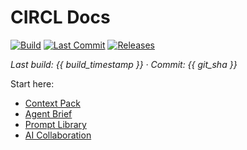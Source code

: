 # CIRCL Docs

[![Build](https://github.com/andremair97/circl-docs/actions/workflows/docs.yml/badge.svg)](https://github.com/andremair97/circl-docs/actions/workflows/docs.yml)
[![Last Commit](https://img.shields.io/github/last-commit/andremair97/circl-docs)](https://github.com/andremair97/circl-docs/commits/main)
[![Releases](https://img.shields.io/github/v/release/andremair97/circl-docs)](https://github.com/andremair97/circl-docs/releases)

_Last build: {{ build_timestamp }} · Commit: {{ git_sha }}_

Start here:
- [Context Pack](ops/CONTEXT-PACK.md)
- [Agent Brief](ops/AGENT-BRIEF.md)
- [Prompt Library](ops/PROMPT-LIBRARY.md)
- [AI Collaboration](process/605-ai-collaboration.md)

